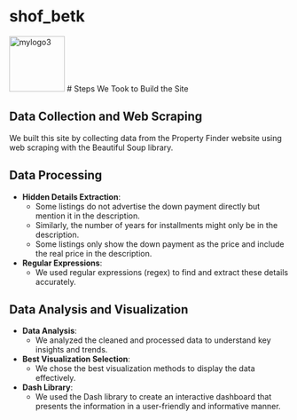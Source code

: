 <H1> shof_betk</H1>
<img src="https://github.com/user-attachments/assets/5f8f373f-5c50-4ed4-9c82-f06f24901341" alt="mylogo3" width="100" height="100">
# Steps We Took to Build the Site

## Data Collection and Web Scraping
We built this site by collecting data from the Property Finder website using web scraping with the Beautiful Soup library.

## Data Processing
- **Hidden Details Extraction**: 
  - Some listings do not advertise the down payment directly but mention it in the description.
  - Similarly, the number of years for installments might only be in the description.
  - Some listings only show the down payment as the price and include the real price in the description.
- **Regular Expressions**: 
  - We used regular expressions (regex) to find and extract these details accurately.

## Data Analysis and Visualization
- **Data Analysis**: 
  - We analyzed the cleaned and processed data to understand key insights and trends.
- **Best Visualization Selection**: 
  - We chose the best visualization methods to display the data effectively.
- **Dash Library**: 
  - We used the Dash library to create an interactive dashboard that presents the information in a user-friendly and informative manner.


